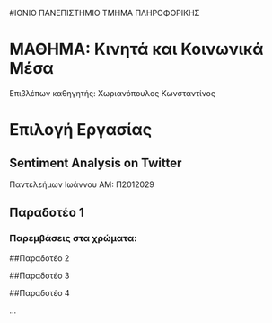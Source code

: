 #ΙΟΝΙΟ ΠΑΝΕΠΙΣΤΗΜΙΟ ΤΜΗΜΑ ΠΛΗΡΟΦΟΡΙΚΗΣ 

# ΜΑΘΗΜΑ: Κινητά και Κοινωνικά Μέσα

Επιβλέπων καθηγητής: Χωριανόπουλος Κωνσταντίνος 

# Επιλογή Εργασίας
## Sentiment Analysis on Twitter

Παντελεήμων Ιωάννου
ΑΜ: Π2012029

## Παραδοτέο 1
### Παρεμβάσεις στα χρώματα:


##Παραδοτέο 2


##Παραδοτέο 3


##Παραδοτέο 4

...
